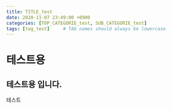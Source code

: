 ```yaml
---
title: TITLE_test
date: 2020-11-07 23:49:00 +0900
categories: [TOP_CATEGORIE_test, SUB_CATEGORIE_test]
tags: [tag_test]     # TAG names should always be lowercase
---
```


# 테스트용

## 테스트용 입니다.

테스트
